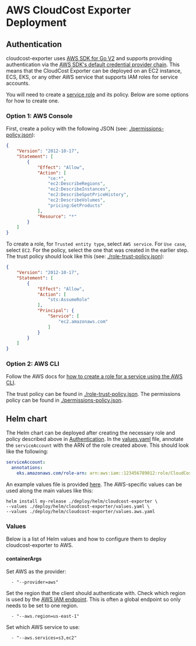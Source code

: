 # AWS CloudCost Exporter Deployment

## Authentication

cloudcost-exporter uses [AWS SDK for Go V2](https://docs.aws.amazon.com/sdk-for-go/v2/developer-guide/getting-started.html) and supports providing authentication via the [AWS SDK's default credential provider chain](https://docs.aws.amazon.com/sdk-for-go/v2/developer-guide/security_iam_service-with-iam.html).
This means that the CloudCost Exporter can be deployed on an EC2 instance, ECS, EKS, or any other AWS service that supports IAM roles for service accounts.

You will need to create a [service role](https://docs.aws.amazon.com/sdk-for-go/v2/developer-guide/security_iam_service-with-iam.html#security_iam_service-with-iam-roles-service) and its policy.
Below are some options for how to create one.

### Option 1: AWS Console

First, create a policy with the following JSON (see: [./permissions-policy.json](./permissions-policy.json)):
```json
{
    "Version": "2012-10-17",
    "Statement": [
        {
            "Effect": "Allow",
            "Action": [
                "ce:*",
                "ec2:DescribeRegions",
                "ec2:DescribeInstances",
                "ec2:DescribeSpotPriceHistory",
                "ec2:DescribeVolumes",
                "pricing:GetProducts"
            ],
            "Resource": "*"
        }
    ]
}
```

To create a role, for `Trusted entity type`, select `AWS service`.
For `Use case`, select `EC2`.
For the policy, select the one that was created in the earlier step.
The trust policy should look like this (see: [./role-trust-policy.json](./role-trust-policy.json)):
```json
{
    "Version": "2012-10-17",
    "Statement": [
        {
            "Effect": "Allow",
            "Action": [
                "sts:AssumeRole"
            ],
            "Principal": {
                "Service": [
                    "ec2.amazonaws.com"
                ]
            }
        }
    ]
}
```

### Option 2: AWS CLI

Follow the AWS docs for [how to create a role for a service using the AWS CLI](https://docs.aws.amazon.com/IAM/latest/UserGuide/id_roles_create_for-service.html#roles-creatingrole-service-cli).

The trust policy can be found in [./role-trust-policy.json](./role-trust-policy.json).
The permissions policy can be found in [./permissions-policy.json](./permissions-policy.json).

## Helm chart

The Helm chart can be deployed after creating the necessary role and policy described above in [Authentication](#authentication).
In the [values.yaml](../../../deploy/helm/cloudcost-exporter/values.yaml) file, annotate the `serviceAccount` with the ARN of the role created above.
This should look like the following:

```yaml
serviceAccount:
  annotations:
    eks.amazonaws.com/role-arn: arn:aws:iam::123456789012:role/CloudCostExporterRole
```

An example values file is provided [here](../../.././deploy/helm/cloudcost-exporter/values.aws.yaml).
The AWS-specific values can be used along the main values like this:
```console
helm install my-release ./deploy/helm/cloudcost-exporter \
--values ./deploy/helm/cloudcost-exporter/values.yaml \
--values ./deploy/helm/cloudcost-exporter/values.aws.yaml
```

### Values

Below is a list of Helm values and how to configure them to deploy cloudcost-exporter to AWS.

#### containerArgs

Set AWS as the provider:
```
  - "--provider=aws"
```

Set the region that the client should authenticate with.
Check which region is used by the [AWS IAM endpoint](https://docs.aws.amazon.com/general/latest/gr/iam-service.html).
This is often a global endpoint so only needs to be set to one region.
```
  - "--aws.region=us-east-1"
```

Set which AWS service to use:
```
  - "--aws.services=s3,ec2"
```
